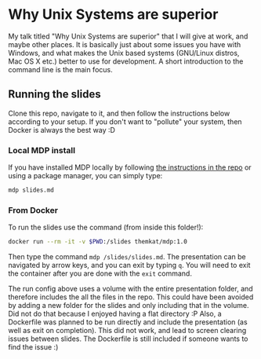 # Why Unix Systems are superior
My talk titled "Why Unix Systems are superior" that I will give at work, and maybe other places. It is basically just about some issues you have with Windows, and what makes the Unix based systems (GNU/Linux distros, Mac OS X etc.) better to use for development. A short introduction to the command line is the main focus. 


## Running the slides
Clone this repo, navigate to it, and then follow the instructions below according to your setup. If you don't want to "pollute" your system, then Docker is always the best way :D


### Local MDP install
If you have installed MDP locally by following [the instructions in the repo](https://github.com/visit1985/mdp) or using a package manager, you can simply type:
```bash
mdp slides.md
```


### From Docker
To run the slides use the command (from inside this folder!):
```bash
docker run --rm -it -v $PWD:/slides themkat/mdp:1.0 
```

Then type the command `mdp /slides/slides.md`. The presentation can be navigated by arrow keys, and you can exit by typing `q`. You will need to exit the container after you are done with the `exit` command.


The run config above uses a volume with the entire presentation folder, and therefore includes the all the files in the repo. This could have been avoided by adding a new folder for the slides and only including that in the volume. Did not do that because I enjoyed having a flat directory :P Also, a Dockerfile was planned to be run directly and include the presentation (as well as exit on completion). This did not work, and lead to screen clearing issues between slides. The Dockerfile is still included if someone wants to find the issue :) 
